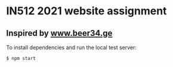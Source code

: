 # IN512 2021 website assignment
## Inspired by www.beer34.ge

To install dependencies and run the local test server:
```bash
$ npm start
```

